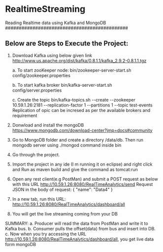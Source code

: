 # RealtimeStreaming
Reading Realtime data using Kafka and MongoDB
#############################################

Below are Steps to Execute the Project:
------------------------------------------------------------------
1. Download Kafka using below given link
http://www.us.apache.org/dist/kafka/0.8.1.1/kafka_2.9.2-0.8.1.1.tgz

	a. To start zooKeeper node:
	bin/zookeeper-server-start.sh config/zookeeper.properties

	b.  To start kafka broker 
	bin/kafka-server-start.sh config/server.properties

	c. Create the topic
	bin/kafka-topics.sh --create --zookeeper 10.59.1.26:2181 --replication-factor 1 --partitions 1 --topic test-events
	Replication of opic can be incresed as per the available brokers and requirement

2. Donwload and install the mongoDB
	https://www.mongodb.com/download-center?jmp=docs#community 
3. Go to MongoDB folder and create a directory /data/db. Then run mongodb server using ./mongod command inside bin
4. Go through the project. 
5. Import the project in any ide (I m running it on eclipse) and right click and Run as maven build and give the command as tomcat:run
6. Open any rest client(e.g PostMan) and submit a POST request as below with this 
	URL http://10.59.1.26:8080/RealTimeAnalytics/send
	Request JSON in the body of request: { "name": "Data4" }
	
7. In a new tab, run this URL: http://10.59.1.26:8080/RealTimeAnalytics/dashboard/all
8. You will get the live streaming coming from your DB

SUMMARY:
a. Producer will read the data from PostMan and write it to Kafka bus.
b. Consumer pulls the offset(data) from bus and insert into DB.
c. Now when you try accessing the URL http://10.59.1.26:8080/RealTimeAnalytics/dashboard/all, you get live data form mongoDB 
